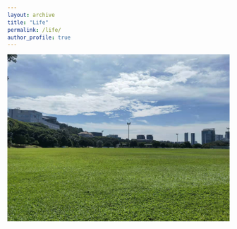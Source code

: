 ```yaml
---
layout: archive
title: "Life"
permalink: /life/
author_profile: true
---
```


 ![image](https://github.com/Meredith-Bo/meredith-bo.github.io/blob/master/images/nus1.jpeg)

